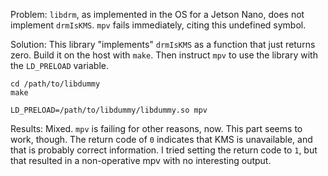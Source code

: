 Problem:  `libdrm`, as implemented in the OS for a Jetson Nano, does not
implement `drmIsKMS`.  `mpv` fails immediately, citing this undefined symbol.

Solution:  This library "implements" `drmIsKMS` as a function that just returns
zero.  Build it on the host with `make`.  Then instruct `mpv` to use the
library with the `LD_PRELOAD` variable.

    cd /path/to/libdummy
    make

    LD_PRELOAD=/path/to/libdummy/libdummy.so mpv

Results:  Mixed.  `mpv` is failing for other reasons, now.  This part seems to
work, though.  The return code of `0` indicates that KMS is unavailable, and
that is probably correct information.  I tried setting the return code to `1`,
but that resulted in a non-operative mpv with no interesting output.
